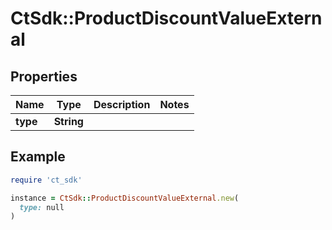 # CtSdk::ProductDiscountValueExternal

## Properties

| Name | Type | Description | Notes |
| ---- | ---- | ----------- | ----- |
| **type** | **String** |  |  |

## Example

```ruby
require 'ct_sdk'

instance = CtSdk::ProductDiscountValueExternal.new(
  type: null
)
```

